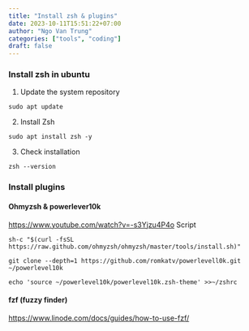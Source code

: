 ```yaml
---
title: "Install zsh & plugins"
date: 2023-10-11T15:51:22+07:00
author: "Ngo Van Trung"
categories: ["tools", "coding"]
draft: false
---
```

### Install zsh in ubuntu
1. Update the system repository
```shell
sudo apt update
```

2. Install Zsh
```shell
sudo apt install zsh -y
```

3. Check installation
```shell
zsh --version
```

### Install plugins
#### Ohmyzsh & powerlever10k
https://www.youtube.com/watch?v=-s3Yjzu4P4o
Script
```shell
sh-c "$(curl -fsSL https://raw.github.com/ohmyzsh/ohmyzsh/master/tools/install.sh)"

git clone --depth=1 https://github.com/romkatv/powerlevell0k.git ~/powerlevel10k

echo 'source ~/powerlevel10k/powerlevel10k.zsh-theme' >>~/zshrc
```


#### fzf (fuzzy finder)
https://www.linode.com/docs/guides/how-to-use-fzf/
